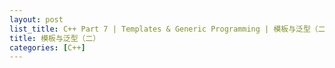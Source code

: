 ```yaml
---
layout: post
list_title: C++ Part 7 | Templates & Generic Programming | 模板与泛型（二）
title: 模板与泛型（二）
categories: [C++]
---
```


